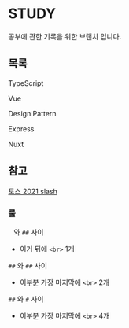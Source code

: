 # STUDY

공부에 관한 기록을 위한 브랜치 입니다.

 
## 목록

TypeScript

Vue

Design Pattern

Express

Nuxt

## 참고
[토스 2021 slash](https://toss.im/slash-21)


### 룰
``` ``` 와 `##` 사이
- 이거 뒤에 `<br>` 1개

`##` 와 `##` 사이
- 이부분 가장 마지막에 `<br>` 2개


`##` 와 `#` 사이
- 이부분 가장 마지막에 `<br>` 4개